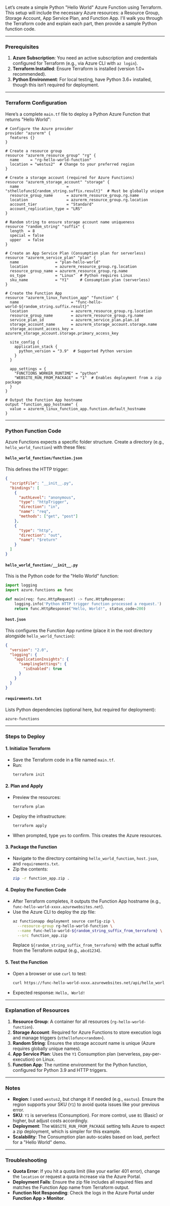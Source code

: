 Let’s create a simple Python "Hello World" Azure Function using Terraform. This setup will include the necessary Azure resources: a Resource Group, Storage Account, App Service Plan, and Function App. I'll walk you through the Terraform code and explain each part, then provide a sample Python function code.

---

### **Prerequisites**
1. **Azure Subscription**: You need an active subscription and credentials configured for Terraform (e.g., via Azure CLI with `az login`).
2. **Terraform Installed**: Ensure Terraform is installed (version 1.0+ recommended).
3. **Python Environment**: For local testing, have Python 3.6+ installed, though this isn’t required for deployment.

---

### **Terraform Configuration**

Here’s a complete `main.tf` file to deploy a Python Azure Function that returns "Hello World":

```hcl
# Configure the Azure provider
provider "azurerm" {
  features {}
}

# Create a resource group
resource "azurerm_resource_group" "rg" {
  name     = "rg-hello-world-function"
  location = "westus2"  # Change to your preferred region
}

# Create a storage account (required for Azure Functions)
resource "azurerm_storage_account" "storage" {
  name                     = "sthellofunc${random_string.suffix.result}"  # Must be globally unique
  resource_group_name      = azurerm_resource_group.rg.name
  location                 = azurerm_resource_group.rg.location
  account_tier             = "Standard"
  account_replication_type = "LRS"
}

# Random string to ensure storage account name uniqueness
resource "random_string" "suffix" {
  length  = 8
  special = false
  upper   = false
}

# Create an App Service Plan (Consumption plan for serverless)
resource "azurerm_service_plan" "plan" {
  name                = "plan-hello-world"
  location            = azurerm_resource_group.rg.location
  resource_group_name = azurerm_resource_group.rg.name
  os_type             = "Linux"  # Python requires Linux
  sku_name            = "Y1"     # Consumption plan (serverless)
}

# Create the Function App
resource "azurerm_linux_function_app" "function" {
  name                       = "func-hello-world-${random_string.suffix.result}"
  location                   = azurerm_resource_group.rg.location
  resource_group_name        = azurerm_resource_group.rg.name
  service_plan_id            = azurerm_service_plan.plan.id
  storage_account_name       = azurerm_storage_account.storage.name
  storage_account_access_key = azurerm_storage_account.storage.primary_access_key

  site_config {
    application_stack {
      python_version = "3.9"  # Supported Python version
    }
  }

  app_settings = {
    "FUNCTIONS_WORKER_RUNTIME" = "python"
    "WEBSITE_RUN_FROM_PACKAGE" = "1"  # Enables deployment from a zip package
  }
}

# Output the Function App hostname
output "function_app_hostname" {
  value = azurerm_linux_function_app.function.default_hostname
}
```

---

### **Python Function Code**
Azure Functions expects a specific folder structure. Create a directory (e.g., `hello_world_function`) with these files:

#### **`hello_world_function/function.json`**
This defines the HTTP trigger:
```json
{
  "scriptFile": "__init__.py",
  "bindings": [
    {
      "authLevel": "anonymous",
      "type": "httpTrigger",
      "direction": "in",
      "name": "req",
      "methods": ["get", "post"]
    },
    {
      "type": "http",
      "direction": "out",
      "name": "$return"
    }
  ]
}
```

#### **`hello_world_function/__init__.py`**
This is the Python code for the "Hello World" function:
```python
import logging
import azure.functions as func

def main(req: func.HttpRequest) -> func.HttpResponse:
    logging.info('Python HTTP trigger function processed a request.')
    return func.HttpResponse("Hello, World!", status_code=200)
```

#### **`host.json`**
This configures the Function App runtime (place it in the root directory alongside `hello_world_function`):
```json
{
  "version": "2.0",
  "logging": {
    "applicationInsights": {
      "samplingSettings": {
        "isEnabled": true
      }
    }
  }
}
```

#### **`requirements.txt`**
Lists Python dependencies (optional here, but required for deployment):
```
azure-functions
```

---

### **Steps to Deploy**

#### **1. Initialize Terraform**
- Save the Terraform code in a file named `main.tf`.
- Run:
  ```bash
  terraform init
  ```

#### **2. Plan and Apply**
- Preview the resources:
  ```bash
  terraform plan
  ```
- Deploy the infrastructure:
  ```bash
  terraform apply
  ```
- When prompted, type `yes` to confirm. This creates the Azure resources.

#### **3. Package the Function**
- Navigate to the directory containing `hello_world_function`, `host.json`, and `requirements.txt`.
- Zip the contents:
  ```bash
  zip -r function_app.zip .
  ```

#### **4. Deploy the Function Code**
- After Terraform completes, it outputs the Function App hostname (e.g., `func-hello-world-xxxx.azurewebsites.net`).
- Use the Azure CLI to deploy the zip file:
  ```bash
  az functionapp deployment source config-zip \
    --resource-group rg-hello-world-function \
    --name func-hello-world-${random_string_suffix_from_terraform} \
    --src function_app.zip
  ```
  Replace `${random_string_suffix_from_terraform}` with the actual suffix from the Terraform output (e.g., `abcd1234`).

#### **5. Test the Function**
- Open a browser or use `curl` to test:
  ```bash
  curl https://func-hello-world-xxxx.azurewebsites.net/api/hello_world
  ```
- Expected response: `Hello, World!`

---

### **Explanation of Resources**
1. **Resource Group**: A container for all resources (`rg-hello-world-function`).
2. **Storage Account**: Required for Azure Functions to store execution logs and manage triggers (`sthellofunc<random>`).
3. **Random String**: Ensures the storage account name is unique (Azure requires globally unique names).
4. **App Service Plan**: Uses the `Y1` Consumption plan (serverless, pay-per-execution) on Linux.
5. **Function App**: The runtime environment for the Python function, configured for Python 3.9 and HTTP triggers.

---

### **Notes**
- **Region**: I used `westus2`, but change it if needed (e.g., `eastus`). Ensure the region supports your SKU (`Y1`) to avoid quota issues like your previous error.
- **SKU**: `Y1` is serverless (Consumption). For more control, use `B1` (Basic) or higher, but adjust costs accordingly.
- **Deployment**: The `WEBSITE_RUN_FROM_PACKAGE` setting tells Azure to expect a zip deployment, which is simpler for this example.
- **Scalability**: The Consumption plan auto-scales based on load, perfect for a "Hello World" demo.

---

### **Troubleshooting**
- **Quota Error**: If you hit a quota limit (like your earlier 401 error), change the `location` or request a quota increase via the Azure Portal.
- **Deployment Fails**: Ensure the zip file includes all required files and matches the Function App name from Terraform output.
- **Function Not Responding**: Check the logs in the Azure Portal under **Function App > Monitor**.

